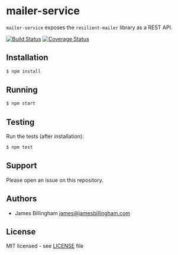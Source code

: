 # mailer-service

`mailer-service` exposes the `resilient-mailer` library as a REST API.

[![Build Status](https://img.shields.io/travis/billinghamj/mailer-service.svg?style=flat)](https://travis-ci.org/billinghamj/mailer-service)
[![Coverage Status](https://img.shields.io/coveralls/billinghamj/mailer-service.svg?style=flat)](https://coveralls.io/r/billinghamj/mailer-service)

## Installation

```bash
$ npm install
```

## Running

```bash
$ npm start
```

## Testing

Run the tests (after installation):

```bash
$ npm test
```

## Support

Please open an issue on this repository.

## Authors

- James Billingham <james@jamesbillingham.com>

## License

MIT licensed - see [LICENSE](LICENSE) file
